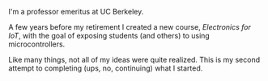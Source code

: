 I'm a professor emeritus at UC Berkeley.

A few years before my retirement I created a new course, *Electronics for IoT*, with the goal of exposing students (and others) to using microcontrollers.

Like many things, not all of my ideas were quite realized. This is my second attempt to completing (ups, no, continuing) what I started.
